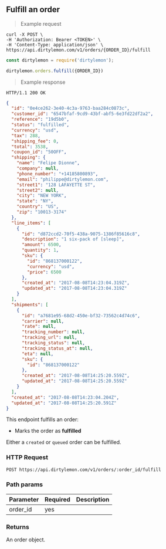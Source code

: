## Fulfill an order

> Example request

```shell
curl -X POST \
-H 'Authorization: Bearer <TOKEN>' \
-H 'Content-Type: application/json' \
https://api.dirtylemon.com/v1/orders/{ORDER_ID}/fulfill
```

```javascript
const dirtylemon = require('dirtylemon');

dirtylemon.orders.fulfill({ORDER_ID})
```

> Example response

```http
HTTP/1.1 200 OK
```

```json
{
  "id": "0e4ce262-3e40-4c3a-9763-baa284c0873c",
  "customer_id": "6547bfaf-9cd9-43bf-abf5-6e3fd22df2a2",
  "reference": "19d5b0",
  "status": "fulfilled",
  "currency": "usd",
  "tax": 288,
  "shipping_fee": 0,
  "total": 3538,
  "coupon_id": "50OFF",
  "shipping": {
    "name": "Felipe Dionne",
    "company": null,
    "phone_number": "+14185800893",
    "email": "philippe@dirtylemon.com",
    "street1": "128 LAFAYETTE ST",
    "street2": null,
    "city": "NEW YORK",
    "state": "NY",
    "country": "US",
    "zip": "10013-3174"
  },
  "line_items": [
    {
      "id": "d872ccd2-70f5-438a-9075-1386f85616c8",
      "description": "1 six-pack of [sleep]",
      "amount": 6500,
      "quantity": 1,
      "sku": {
        "id": "868137000122",
        "currency": "usd",
        "price": 6500
      },
      "created_at": "2017-08-08T14:23:04.319Z",
      "updated_at": "2017-08-08T14:23:04.319Z"
    }
  ],
  "shipments": [
    {
      "id": "a7681e95-68d2-450e-bf32-73562c4d74c6",
      "carrier": null,
      "rate": null,
      "tracking_number": null,
      "tracking_url": null,
      "tracking_status": null,
      "tracking_status_at": null,
      "eta": null,
      "sku": {
        "id": "868137000122"
      },
      "created_at": "2017-08-08T14:25:20.559Z",
      "updated_at": "2017-08-08T14:25:20.559Z"
    }
  ],
  "created_at": "2017-08-08T14:23:04.204Z",
  "updated_at": "2017-08-08T14:25:20.591Z"
}
```

This endpoint fulfills an order:

  - Marks the order as __fulfilled__

Either a `created` or `queued` order can be fulfilled.


### HTTP Request

`POST https://api.dirtylemon.com/v1/orders/:order_id/fulfill`

### Path params

| Parameter | Required | Description |
| --------- | -------- | ------------|
| order_id | yes |  |

### Returns

An order object.
